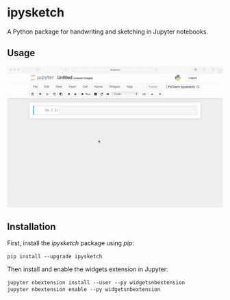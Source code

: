 # ipysketch

A Python package for handwriting and sketching in Jupyter notebooks.

## Usage

![Sketch Demo](res/demo.gif)

## Installation

First, install the *ipysketch* package using *pip*:

```
pip install --upgrade ipysketch
```

Then install and enable the widgets extension in Jupyter:

```
jupyter nbextension install --user --py widgetsnbextension
jupyter nbextension enable --py widgetsnbextension
```






